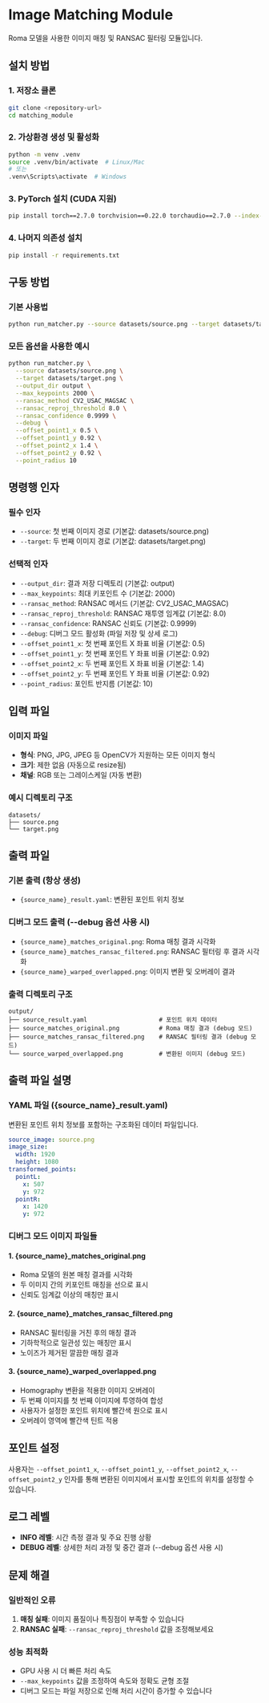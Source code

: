 # Image Matching Module

Roma 모델을 사용한 이미지 매칭 및 RANSAC 필터링 모듈입니다.

## 설치 방법

### 1. 저장소 클론
```bash
git clone <repository-url>
cd matching_module
```

### 2. 가상환경 생성 및 활성화
```bash
python -m venv .venv
source .venv/bin/activate  # Linux/Mac
# 또는
.venv\Scripts\activate  # Windows
```

### 3. PyTorch 설치 (CUDA 지원)
```bash
pip install torch==2.7.0 torchvision==0.22.0 torchaudio==2.7.0 --index-url https://download.pytorch.org/whl/cu128
```

### 4. 나머지 의존성 설치
```bash
pip install -r requirements.txt
```

## 구동 방법

### 기본 사용법
```bash
python run_matcher.py --source datasets/source.png --target datasets/target.png
```

### 모든 옵션을 사용한 예시
```bash
python run_matcher.py \
  --source datasets/source.png \
  --target datasets/target.png \
  --output_dir output \
  --max_keypoints 2000 \
  --ransac_method CV2_USAC_MAGSAC \
  --ransac_reproj_threshold 8.0 \
  --ransac_confidence 0.9999 \
  --debug \
  --offset_point1_x 0.5 \
  --offset_point1_y 0.92 \
  --offset_point2_x 1.4 \
  --offset_point2_y 0.92 \
  --point_radius 10
```

## 명령행 인자

### 필수 인자
- `--source`: 첫 번째 이미지 경로 (기본값: datasets/source.png)
- `--target`: 두 번째 이미지 경로 (기본값: datasets/target.png)

### 선택적 인자
- `--output_dir`: 결과 저장 디렉토리 (기본값: output)
- `--max_keypoints`: 최대 키포인트 수 (기본값: 2000)
- `--ransac_method`: RANSAC 메서드 (기본값: CV2_USAC_MAGSAC)
- `--ransac_reproj_threshold`: RANSAC 재투영 임계값 (기본값: 8.0)
- `--ransac_confidence`: RANSAC 신뢰도 (기본값: 0.9999)
- `--debug`: 디버그 모드 활성화 (파일 저장 및 상세 로그)
- `--offset_point1_x`: 첫 번째 포인트 X 좌표 비율 (기본값: 0.5)
- `--offset_point1_y`: 첫 번째 포인트 Y 좌표 비율 (기본값: 0.92)
- `--offset_point2_x`: 두 번째 포인트 X 좌표 비율 (기본값: 1.4)
- `--offset_point2_y`: 두 번째 포인트 Y 좌표 비율 (기본값: 0.92)
- `--point_radius`: 포인트 반지름 (기본값: 10)

## 입력 파일

### 이미지 파일
- **형식**: PNG, JPG, JPEG 등 OpenCV가 지원하는 모든 이미지 형식
- **크기**: 제한 없음 (자동으로 resize됨)
- **채널**: RGB 또는 그레이스케일 (자동 변환)

### 예시 디렉토리 구조
```
datasets/
├── source.png
└── target.png
```

## 출력 파일

### 기본 출력 (항상 생성)
- `{source_name}_result.yaml`: 변환된 포인트 위치 정보

### 디버그 모드 출력 (--debug 옵션 사용 시)
- `{source_name}_matches_original.png`: Roma 매칭 결과 시각화
- `{source_name}_matches_ransac_filtered.png`: RANSAC 필터링 후 결과 시각화
- `{source_name}_warped_overlapped.png`: 이미지 변환 및 오버레이 결과

### 출력 디렉토리 구조
```
output/
├── source_result.yaml                    # 포인트 위치 데이터
├── source_matches_original.png           # Roma 매칭 결과 (debug 모드)
├── source_matches_ransac_filtered.png    # RANSAC 필터링 결과 (debug 모드)
└── source_warped_overlapped.png          # 변환된 이미지 (debug 모드)
```

## 출력 파일 설명

### YAML 파일 ({source_name}_result.yaml)
변환된 포인트 위치 정보를 포함하는 구조화된 데이터 파일입니다.

```yaml
source_image: source.png
image_size:
  width: 1920
  height: 1080
transformed_points:
  pointL:
    x: 507
    y: 972
  pointR:
    x: 1420
    y: 972
```

### 디버그 모드 이미지 파일들

#### 1. {source_name}_matches_original.png
- Roma 모델의 원본 매칭 결과를 시각화
- 두 이미지 간의 키포인트 매칭을 선으로 표시
- 신뢰도 임계값 이상의 매칭만 표시

#### 2. {source_name}_matches_ransac_filtered.png
- RANSAC 필터링을 거친 후의 매칭 결과
- 기하학적으로 일관성 있는 매칭만 표시
- 노이즈가 제거된 깔끔한 매칭 결과

#### 3. {source_name}_warped_overlapped.png
- Homography 변환을 적용한 이미지 오버레이
- 두 번째 이미지를 첫 번째 이미지에 투영하여 합성
- 사용자가 설정한 포인트 위치에 빨간색 원으로 표시
- 오버레이 영역에 빨간색 틴트 적용

## 포인트 설정

사용자는 `--offset_point1_x`, `--offset_point1_y`, `--offset_point2_x`, `--offset_point2_y` 인자를 통해 변환된 이미지에서 표시할 포인트의 위치를 설정할 수 있습니다.

## 로그 레벨

- **INFO 레벨**: 시간 측정 결과 및 주요 진행 상황
- **DEBUG 레벨**: 상세한 처리 과정 및 중간 결과 (--debug 옵션 사용 시)

## 문제 해결

### 일반적인 오류
1. **매칭 실패**: 이미지 품질이나 특징점이 부족할 수 있습니다
2. **RANSAC 실패**: `--ransac_reproj_threshold` 값을 조정해보세요

### 성능 최적화
- GPU 사용 시 더 빠른 처리 속도
- `--max_keypoints` 값을 조정하여 속도와 정확도 균형 조절
- 디버그 모드는 파일 저장으로 인해 처리 시간이 증가할 수 있습니다
